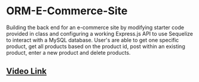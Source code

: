 # ORM-E-Commerce-Site
 Building the back end for an e-commerce site by modifying starter code provided in class and configuring a working Express.js API to use Sequelize to interact with a MySQL database. User's are able to get one specific product, get all products based on the product id, post within an existing product, enter a new product and delete products.


## [Video Link](https://drive.google.com/file/d/1M4QefM5KD1XY4SclGEEEE5XFcp-_tvnX/view)
